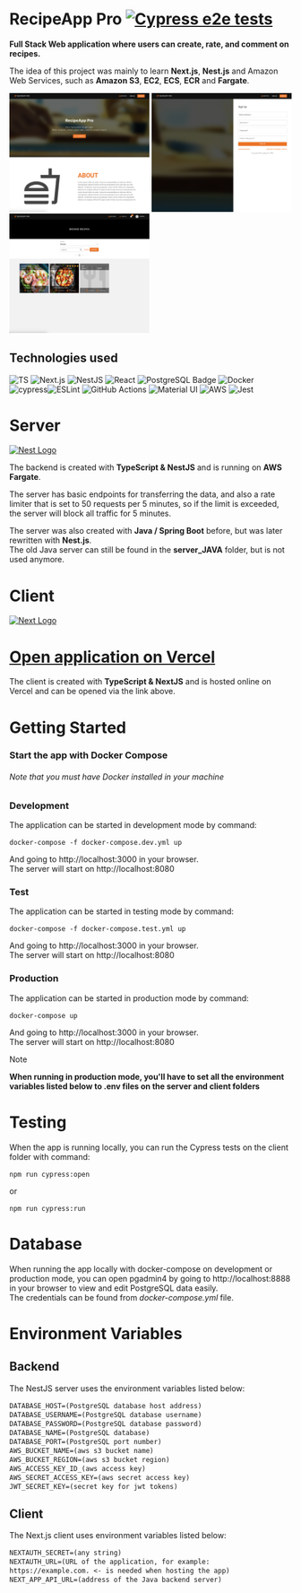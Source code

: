 
# RecipeApp Pro  [![Cypress e2e tests](https://github.com/lapptomi/nextjs-recipeapp/actions/workflows/pipeline.yml/badge.svg)](https://github.com/lapptomi/nextjs-recipeapp/actions/workflows/pipeline.yml)  

**Full Stack Web application where users can create, rate, and comment on recipes.**  

The idea of this project was mainly to learn **Next.js**, **Nest.js** and Amazon Web Services, such as **Amazon S3**, **EC2**, **ECS**, **ECR** and **Fargate**.  

<p float="left">
  <img src="https://github.com/lapptomi/nextjs-recipeapp/blob/main/assets/img1.png?raw=true" width="250">
  <img src="https://github.com/lapptomi/nextjs-recipeapp/blob/main/assets/img2.png?raw=true" width="250">
  <img src="https://github.com/lapptomi/nextjs-recipeapp/blob/main/assets/img3.png?raw=true" width="250">
</p>

## Technologies used
![TS](https://img.shields.io/badge/TypeScript-007ACC?style=for-the-badge&logo=typescript&logoColor=white)
![Next.js](https://img.shields.io/badge/next.js-000000?style=for-the-badge&logo=nextdotjs&logoColor=white) 
![NestJS](https://img.shields.io/badge/nestjs-%23E0234E.svg?style=for-the-badge&logo=nestjs&logoColor=white)
![React](https://img.shields.io/badge/React-20232A?style=for-the-badge&logo=react&logoColor=61DAFB)
![PostgreSQL Badge](https://img.shields.io/badge/PostgreSQL-4169E1?logo=postgresql&logoColor=fff&style=for-the-badge)
![Docker](https://img.shields.io/badge/docker-%230db7ed.svg?style=for-the-badge&logo=docker&logoColor=white)
![cypress](https://img.shields.io/badge/-cypress-%23E5E5E5?style=for-the-badge&logo=cypress&logoColor=058a5e)![ESLint](https://img.shields.io/badge/ESLint-4B3263?style=for-the-badge&logo=eslint&logoColor=white)
![GitHub Actions](https://img.shields.io/badge/github%20actions-%232671E5.svg?style=for-the-badge&logo=githubactions&logoColor=white)
![Material UI](https://img.shields.io/badge/Material--UI-0081CB?style=for-the-badge&logo=mui&logoColor=white)
![AWS](https://img.shields.io/badge/AWS-%23FF9900.svg?style=for-the-badge&logo=amazon-aws&logoColor=white)
![Jest](https://img.shields.io/badge/-jest-%23C21325?style=for-the-badge&logo=jest&logoColor=white)


# Server
<p align="left">
  <a href="http://nestjs.com/" target="blank"><img src="https://nestjs.com/img/logo-small.svg" width="150" alt="Nest Logo" /></a>
</p>  

The backend is created with **TypeScript & NestJS** and is running on **AWS Fargate**.  

The server has basic endpoints for transferring the data, and also a rate limiter that is set to 50 requests per 5 minutes,  so if the limit is exceeded, the server will block all traffic for 5 minutes.

The server was also created with **Java / Spring Boot** before, but was later rewritten with **Nest.js**.  
The old Java server can still be found in the **server_JAVA** folder, but is not used anymore.

# Client
<p align="left">
  <a href="http://nextjs.org/" target="blank"><img src="https://seeklogo.com/images/N/next-js-logo-7929BCD36F-seeklogo.com.png" width="150" alt="Next Logo" /></a>
</p>  

# [Open application on Vercel](https://nextjs-recipeapp.vercel.app/)

The client is created with **TypeScript & NextJS** and is hosted online on Vercel and can be opened via the link above.

# Getting Started

### Start the app with Docker Compose
###### Note that you must have Docker installed in your machine   

### Development
The application can be started in development mode by command:  
```
docker-compose -f docker-compose.dev.yml up
```
And going to http://localhost:3000 in your browser.  
The server will start on http://localhost:8080

### Test
The application can be started in testing mode by command:  
```
docker-compose -f docker-compose.test.yml up
```
And going to http://localhost:3000 in your browser.  
The server will start on http://localhost:8080

### Production
The application can be started in production mode by command:  
```
docker-compose up
```
And going to http://localhost:3000 in your browser.  
The server will start on http://localhost:8080

> [!NOTE]  
> **When running in production mode, you'll have to set all the environment variables listed below to **.env** files on the server and client folders**


# Testing

When the app is running locally, you can run the Cypress tests on the client folder with command:  
```
npm run cypress:open
```
or  
```
npm run cypress:run
```

# Database
When running the app locally with docker-compose on development or production mode, you can open pgadmin4 by going to http://localhost:8888 in your browser to view and edit PostgreSQL data easily.  
The credentials can be found from *docker-compose.yml* file.

# Environment Variables

## Backend
The NestJS server uses the environment variables listed below:  
```
DATABASE_HOST=(PostgreSQL database host address)
DATABASE_USERNAME=(PostgreSQL database username)
DATABASE_PASSWORD=(PostgreSQL database password)
DATABASE_NAME=(PostgreSQL database)
DATABASE_PORT=(PostgreSQL port number)
AWS_BUCKET_NAME=(aws s3 bucket name)
AWS_BUCKET_REGION=(aws s3 bucket region)
AWS_ACCESS_KEY_ID_(aws access key)
AWS_SECRET_ACCESS_KEY=(aws secret access key)
JWT_SECRET_KEY=(secret key for jwt tokens)
```

## Client
The Next.js client uses environment variables listed below:  
```
NEXTAUTH_SECRET=(any string)
NEXTAUTH_URL=(URL of the application, for example: https://example.com. <- is needed when hosting the app)
NEXT_APP_API_URL=(address of the Java backend server)
```
